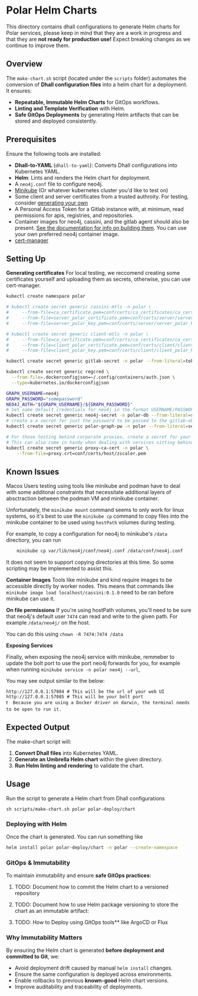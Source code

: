 # Polar Helm Charts

This directory contains dhall configurations to generate Helm charts for Polar services, please keep in mind that they are a work in progress and that they are **not ready for production use!** Expect breaking changes as we continue to improve them.

## Overview
The `make-chart.sh` script (located under the `scripts` folder) automates the conversion of **Dhall configuration files** into a helm chart for a deployment. It ensures:
- **Repeatable, Immutable Helm Charts** for GitOps workflows.
- **Linting and Template Verification** with Helm.
- **Safe GitOps Deployments** by generating Helm artifacts that can be stored and deployed consistently.

## Prerequisites
Ensure the following tools are installed:
- **Dhall-to-YAML** (`dhall-to-yaml`): Converts Dhall configurations into Kubernetes YAML.
- **Helm**: Lints and renders the Helm chart for deployment.
- A `neo4j.conf` file to configure neo4j.
- [Minikube](https://minikube.sigs.k8s.io/docs/start/) (Or whatever kubernetes cluster you'd like to test on)
- Some client and server certificates from a trusted authroity. For testing, consider [generating your own](../agents/README.md)
- A Personal Access Token for a Gitlab instance with, at minimum, read permissions for apis, registries, and repositories.
- Container images for neo4j, cassini, and the gitlab agent should also be present. [See the documentation for info on building them](../agents/README.md). You can use your own preferred neo4j container image.
- [cert-manager ](https://cert-manager.io/docs/installation/)
## Setting Up

**Generating certificates**
For local testing, we reccomend creating some certificates yourself and uploading them as secrets, otherwise, you can use cert-manager.
```sh
kubectl create namespace polar

# kubectl create secret generic cassini-mtls -n polar \
#     --from-file=ca_certificate.pem=conf/certs/ca_certificates/ca_certificate.pem \
#     --from-file=server_polar_certificate.pem=conf/certs/server/server_polar_certificate.pem \
#     --from-file=server_polar_key.pem=conf/certs/server/server_polar_key.pem

# kubectl create secret generic client-mtls -n polar \
#     --from-file=ca_certificate.pem=conf/certs/ca_certificates/ca_certificate.pem \
#     --from-file=client_polar_certificate.pem=conf/certs/client/client_polar_certificate.pem \
#     --from-file=client_polar_key.pem=conf/certs/client/client_polar_key.pem

kubectl create secret generic gitlab-secret -n polar --from-literal=token=$GITLAB_TOKEN

kubectl create secret generic regcred \
  --from-file=.dockerconfigjson=~/.config/containers/auth.json \
  --type=kubernetes.io/dockerconfigjson

GRAPH_USERNAME=neo4j
GRAPH_PASSWORD="somepassword"
NEO4J_AUTH="${GRAPH_USERNAME}/${GRAPH_PASSWORD}"
# Set some default credentials for neo4j in the format USERNAME/PASSWORD
kubectl create secret generic neo4j-secret -n polar-db --from-literal=secret=$NEO4J_AUTH
# create a a secret for just the password to be passed to the gitlab-observer
kubectl create secret generic polar-graph-pw -n polar --from-literal=secret=$GRAPH_PASSWORD

# For those testing behind corporate proxies, create a secret for your proxy CA
# This can also come in handy when dealing with services sitting behind a service mesh like Istio.
kubectl create secret generic proxy-ca-cert -n polar \
    --from-file=proxy.crt=conf/certs/host/zscaler.pem
```

## Known Issues

Macos Users testing using tools like minikube and podman have to deal with some additonal constraints that necessitate
additional layers of absctraction between the podman VM and minikube container.

Unfortunately, the `minikube mount` command seems to only work for linux systems, so it's best to use the `minikube cp` command to copy files into the minikube container to be used using `hostPath` volumes during testing. 

For example, to copy a configuration for neo4j to minikube's `/data` directiory, you can run

```bash
    minikube cp var/lib/neo4j/conf/neo4j.conf /data/conf/neo4j.conf      
```

It does not seem to support copying directories at this time. So some scripting may be implemented to assist this.

**Container Images**
Tools like minikube and kind require images to be accessible directly by worker nodes. This means that commands like `minikube image load localhost/cassini:0.1.0` need to be ran before minikube can use it.


**On file permissions**
If you're using hostPath volumes, you'll need to be sure that neo4j's default user `7474` can read and write to the given path. For example `/data/neo4j/` on the host.

You can do this using `chown -R 7474:7474 /data`

**Exposing Services**

Finally, when exposing the neo4j service with minikube, remmeber to update the bolt port to use the port neo4j forwards for you, for example when running `minikube service -n polar neo4j --url`,

You may see output similar to the below:

```shell
http://127.0.0.1:57084 # This will be the url of your web UI
http://127.0.0.1:57085 # This will be your bolt port
❗  Because you are using a Docker driver on darwin, the terminal needs to be open to run it.
```

## Expected Output
The make-chart script will:
1. **Convert Dhall files** into Kubernetes YAML.
2. **Generate an Umbrella Helm chart** within the given directory.
3. **Run Helm linting and rendering** to validate the chart.

## Usage
Run the script to generate a Helm chart from Dhall configurations

`sh scripts/make-chart.sh polar polar-deploy/chart`

### Deploying with Helm
Once the chart is generated. You can run something like

```bash
helm install polar polar-deploy/chart -n polar --create-namespace
```

### GitOps & Immutability
To maintain immutability and ensure **safe GitOps practices**:
1. TODO: Document how to commit the Helm chart to a versioned repository
   
2. TODO: Document how to use Helm package versioning to store the chart as an immutable artifact:

3. TODO: How to Deploy using GitOps tools** like ArgoCD or Flux


### Why Immutability Matters
By ensuring the Helm chart is generated **before deployment and committed to Git**, we:
- Avoid deployment drift caused by manual `helm install` changes.
- Ensure the same configuration is deployed across environments.
- Enable rollbacks to previous **known-good** Helm chart versions.
- Improve auditability and traceability of deployments.





